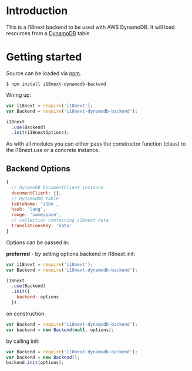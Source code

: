 # Introduction

This is a i18next backend to be used with AWS DynamoDB. It will load resources from a [DynamoDB](https://www.aws.amazon.com/DynamoDB) table.

# Getting started

Source can be loaded via [npm](https://www.npmjs.com/package/i18next-dynamodb-backend).

```
$ npm install i18next-dynamodb-backend
```

Wiring up:

```js
var i18next = require('i18next');
var Backend = require('i18next-dynamodb-backend');

i18next
  .use(Backend)
  .init(i18nextOptions);
```

As with all modules you can either pass the constructor function (class) to the i18next.use or a concrete instance.

## Backend Options

```js
{
  // DynamoDB DocumentClient instance
  documentClient: {},
  // DynamodDB table
  tableName: 'i18n',
  hash: 'lang',
  range: 'namespace',
  // collection containing i18next data
  translationsKey: 'data'
}
```

Options can be passed in:

**preferred** - by setting options.backend in i18next.init:

```js
var i18next = require('i18next');
var Backend = require('i18next-dynamodb-backend');

i18next
  .use(Backend)
  .init({
    backend: options
  });
```

on construction:

```js
var Backend = require('i18next-dynamodb-backend');
var backend = new Backend(null, options);
```

by calling init:

```js
var Backend = require('i18next-dynamodb-backend');
var backend = new Backend();
backend.init(options);
```
